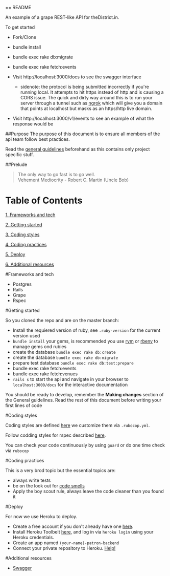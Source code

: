 == README

An example of a grape REST-like API for theDistrict.in.

To get started

* Fork/Clone

* bundle install

* bundle exec rake db:migrate

* bundle exec rake fetch:events


* Visit http://localhost:3000/docs to see the swagger interface
  * sidenote: the protocol is being submitted incorrectly if you're running local. It attempts to hit https instead of http and is causing a CORS issue. The quick and dirty way around this is to run your server through a tunnel such as [ngrok](https://ngrok.com/) which will give you a domain that points at localhost but masks as an https/http live domain.

* Visit http://localhost:3000/v1/events to see an example of what the response would be

##Purpose
The purpose of this document is to ensure all members of the api team follow best practices.

Read the [general guidelines](https://github.com/Patron-team/guide) beforehand as this contains only project specific stuff.

##Prelude
> The only way to go fast is to go well.<br>
> Vehement Mediocrity - Robert C. Martin (Uncle Bob)

# Table of Contents

[1. Frameworks and tech](#frameworks-and-tech)

[2. Getting started](#getting-started)

[3. Coding styles](#coding-styles)

[4. Coding practices](#coding-practices)

[5. Deploy](#deploy)

[6. Additional resources](#additionl-resources)

#Frameworks and tech

 + Postgres
 + Rails
 + Grape
 + Rspec

#Getting started

  So you cloned the repo and are on the master branch:

  + Install the requiered version of ruby, see `.ruby-version` for the current version used
  + `bundle install` your gems, is recommended you use [rvm](https://rvm.io/) or [rbenv](https://github.com/rbenv/rbenv) to manage gems ond rubies
  + create the database `bundle exec rake db:create`
  + create the database `bundle exec rake db:migrate`
  + prepare test database `bundle exec rake db:test:prepare`
  + bundle exec rake fetch:events
  + bundle exec rake fetch:venues
  + `rails s` to start the api and navigate in your browser to `localhost:3000/docs` for the interactive documentation


  You should be ready to develop, remember the __Making changes__ section of the General guidelines.
  Read the rest of this document before writing your first lines of code

#Coding styles

  Coding styles are defined [here](https://github.com/bbatsov/ruby-style-guide) we customize them via `.rubocop.yml`.


  Follow codding styles for rspec described [here](http://betterspecs.org/).


  You can check your code continuously by using `guard` or do one time check via `rubocop`

#Coding practices

  This is a very brod topic but the essential topics are:

  + always write tests
  + be on the look out for [code smells](http://blog.codinghorror.com/code-smells)
  + Apply the boy scout rule, always leave the code cleaner than you found it

#Deploy

  For now we use Heroku to deploy.

  + Create a free account if you don't already have one [here](https://signup.heroku.com).
  + Install Heroku Toolbelt [here](https://toolbelt.heroku.com/), and log in via `heroku login` using your Heroku credentials.
  + Create an app named `(your-name)-patron-backend`
  + Connect your private repository to Heroku. [Help!](https://devcenter.heroku.com/articles/github-integration)

#Additional resources

  + [Swagger](http://swagger.io/)